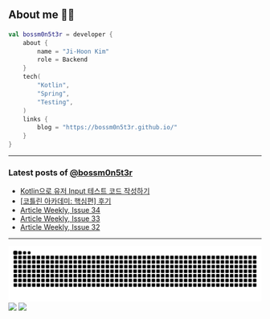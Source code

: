 ## About me 🧑‍💻

```kotlin
val bossm0n5t3r = developer {
    about {
        name = "Ji-Hoon Kim"
        role = Backend
    }
    tech(
        "Kotlin",
        "Spring",
        "Testing",
    )
    links {
        blog = "https://bossm0n5t3r.github.io/"
    }
}
```

---

### Latest posts of [@bossm0n5t3r](https://github.com/bossm0n5t3r)

<!-- BLOG-POST-LIST:START -->
- [Kotlin으로 유저 Input 테스트 코드 작성하기](https://bossm0n5t3r.github.io/posts/user-input-testing-in-kotlin/)
- [[코틀린 아카데미: 핵심편] 후기](https://bossm0n5t3r.github.io/books/kotlin-essentials/)
- [Article Weekly, Issue 34](https://bossm0n5t3r.github.io/posts/article-weekly-34/)
- [Article Weekly, Issue 33](https://bossm0n5t3r.github.io/posts/article-weekly-33/)
- [Article Weekly, Issue 32](https://bossm0n5t3r.github.io/posts/article-weekly-32/)
<!-- BLOG-POST-LIST:END -->

---

![](https://raw.githubusercontent.com/bossm0n5t3r/bossm0n5t3r/output/github-snake.svg)
![](https://streak-stats.demolab.com?user=bossm0n5t3r)
![](https://projecteuler.net/profile/bossm0n5t3r.png)
